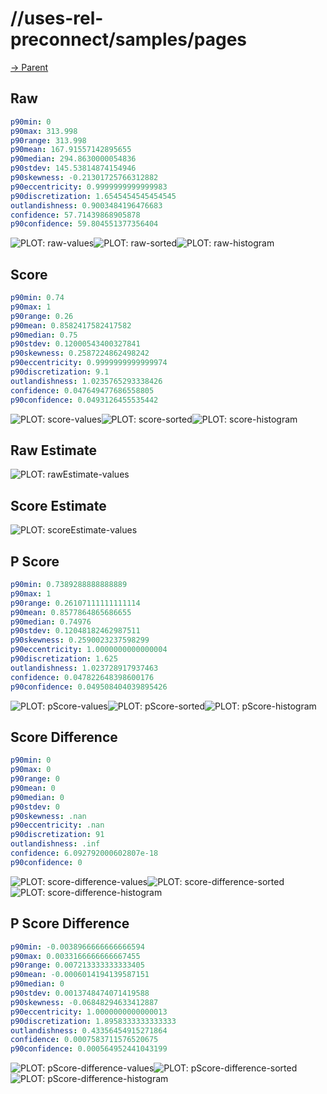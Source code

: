 
# //uses-rel-preconnect/samples/pages

[→ Parent](../..)


## Raw


```yaml
p90min: 0
p90max: 313.998
p90range: 313.998
p90mean: 167.91557142895655
p90median: 294.8630000054836
p90stdev: 145.53814874154946
p90skewness: -0.21301725766312882
p90eccentricity: 0.9999999999999983
p90discretization: 1.6545454545454545
outlandishness: 0.9003484196476683
confidence: 57.71439868905878
p90confidence: 59.804551377356404

```

![PLOT: raw-values](./raw/values.svg)![PLOT: raw-sorted](./raw/sorted.svg)![PLOT: raw-histogram](./raw/histogram.svg)
## Score


```yaml
p90min: 0.74
p90max: 1
p90range: 0.26
p90mean: 0.8582417582417582
p90median: 0.75
p90stdev: 0.12000543400327841
p90skewness: 0.2587224862498242
p90eccentricity: 0.9999999999999974
p90discretization: 9.1
outlandishness: 1.0235765293338426
confidence: 0.047649477686558805
p90confidence: 0.0493126455535442

```

![PLOT: score-values](./score/values.svg)![PLOT: score-sorted](./score/sorted.svg)![PLOT: score-histogram](./score/histogram.svg)
## Raw Estimate

![PLOT: rawEstimate-values](./rawEstimate/values.svg)
## Score Estimate

![PLOT: scoreEstimate-values](./scoreEstimate/values.svg)
## P Score


```yaml
p90min: 0.7389288888888889
p90max: 1
p90range: 0.26107111111111114
p90mean: 0.8577864865686655
p90median: 0.74976
p90stdev: 0.12048182462987511
p90skewness: 0.2590023237598299
p90eccentricity: 1.0000000000000004
p90discretization: 1.625
outlandishness: 1.023728917937463
confidence: 0.047822648398600176
p90confidence: 0.049508404039895426

```

![PLOT: pScore-values](./pScore/values.svg)![PLOT: pScore-sorted](./pScore/sorted.svg)![PLOT: pScore-histogram](./pScore/histogram.svg)
## Score Difference


```yaml
p90min: 0
p90max: 0
p90range: 0
p90mean: 0
p90median: 0
p90stdev: 0
p90skewness: .nan
p90eccentricity: .nan
p90discretization: 91
outlandishness: .inf
confidence: 6.092792000602807e-18
p90confidence: 0

```

![PLOT: score-difference-values](./score-difference/values.svg)![PLOT: score-difference-sorted](./score-difference/sorted.svg)![PLOT: score-difference-histogram](./score-difference/histogram.svg)
## P Score Difference


```yaml
p90min: -0.0038966666666666594
p90max: 0.0033166666666667455
p90range: 0.007213333333333405
p90mean: -0.0006014194139587151
p90median: 0
p90stdev: 0.0013748474071419588
p90skewness: -0.06848294633412887
p90eccentricity: 1.0000000000000013
p90discretization: 1.8958333333333333
outlandishness: 0.43356454915271864
confidence: 0.0007583711576520675
p90confidence: 0.000564952441043199

```

![PLOT: pScore-difference-values](./pScore-difference/values.svg)![PLOT: pScore-difference-sorted](./pScore-difference/sorted.svg)![PLOT: pScore-difference-histogram](./pScore-difference/histogram.svg)